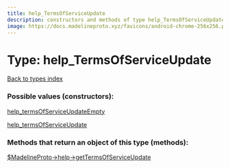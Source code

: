 ```yaml
---
title: help_TermsOfServiceUpdate
description: constructors and methods of type help_TermsOfServiceUpdate
image: https://docs.madelineproto.xyz/favicons/android-chrome-256x256.png
---
```

# Type: help\_TermsOfServiceUpdate  
[Back to types index](index.md)



### Possible values (constructors):

[help\_termsOfServiceUpdateEmpty](../constructors/help_termsOfServiceUpdateEmpty.md)  

[help\_termsOfServiceUpdate](../constructors/help_termsOfServiceUpdate.md)  



### Methods that return an object of this type (methods):

[$MadelineProto->help->getTermsOfServiceUpdate](../methods/help_getTermsOfServiceUpdate.md)  



